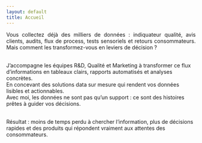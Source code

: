 ```yaml
---
layout: default
title: Accueil
---
```


<p style="text-align: justify;">
Vous collectez déjà des milliers de données : indiquateur qualité, avis clients, audits, flux de process, tests sensoriels et retours consommateurs. Mais comment les transformez-vous en leviers de décision ?<br><br>

J’accompagne les équipes R&D, Qualité et Marketing à transformer ce flux d’informations en tableaux clairs, rapports automatisés et analyses concrètes. <br>
En concevant des solutions data sur mesure qui rendent vos données lisibles et actionnables.<br>
Avec moi, les données ne sont pas qu’un support : ce sont des histoires prêtes à guider vos décisions.<br><br>

Résultat : moins de temps perdu à chercher l’information, plus de décisions rapides et des produits qui répondent vraiment aux attentes des consommateurs.
</p>

